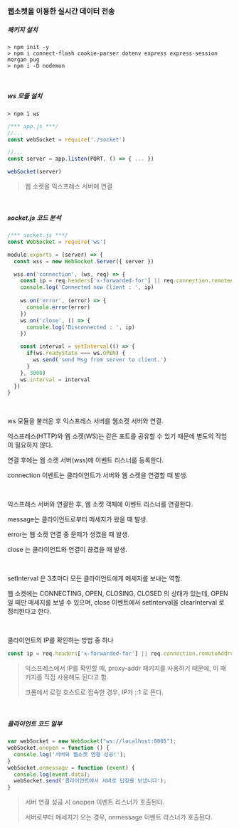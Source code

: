 ### 웹소켓을 이용한 실시간 데이터 전송 



##### 패키지 설치

```
> npm init -y
> npm i connect-flash cookie-parser dotenv express express-session morgan pug
> npm i -D nodemon
```

<br>

##### ws 모듈 설치

```
> npm i ws
```

```js
/*** app.js ***/
//...
const webSocket = require('./socket')

//...
const server = app.listen(PORT, () => { ... })

webSocket(server)
```

> 웹 소켓을 익스프레스 서버에 연결

<br>

##### socket.js 코드 분석

```js
/*** socket.js ***/
const WebSocket = require('ws')

module.exports = (server) => {
  const wss = new WebSocket.Server({ server })

  wss.on('connection', (ws, req) => {
    const ip = req.headers['x-forwarded-for'] || req.connection.remoteAddress
    console.log('Connected new Client : ', ip)
    
    ws.on('error', (error) => {
      console.error(error)
    })
    ws.on('close', () => {
      console.log('Disconnected : ', ip)
    })

    const interval = setInterval(() => {
      if(ws.readyState === ws.OPEN) {
        ws.send('send Msg from server to client.')
      }
    }, 3000)
    ws.interval = interval
  })
}
```

<br>

ws 모듈을 불러온 후 익스프레스 서버를 웹소켓 서버와 연결.

익스프레스(HTTP)와 웹 소켓(WS)는 같은 포트를 공유할 수 있기 때문에 별도의 작업이 필요하지 않다.

연결 후에는 웹 소켓 서버(wss)에 이벤트 리스너를 등록한다.

connection 이벤트는 클라이언트가 서버와 웹 소켓을 연결할 때 발생.

<br>

익스프레스 서버와 연결한 후, 웹 소켓 객체에 이벤트 리스너를 연결한다.

message는 클라이언트로부터 메세지가 왔을 때 발생.

error는 웹 소켓 연결 중 문제가 생겼을 때 발생.

close 는 클라이언트와 연결이 끊겼을 때 발생.

<br>

setInterval 은 3초마다 모든 클라이언트에게 메세지를 보내는 역할.

웹 소켓에는 CONNECTING, OPEN, CLOSING, CLOSED 의 상태가 있는데, OPEN 일 때만 메세지를 보낼 수 있으며, close 이벤트에서 setInterval을 clearInterval 로 정리한다고 한다. 

<br>

클라이언트의 IP를 확인하는 방법 중 하나

```js
const ip = req.headers['x-forwarded-for'] || req.connection.remoteAddress
```

> 익스프레스에서 IP를 확인할 때, proxy-addr 패키지를 사용하기 때문에, 이 패키지를 직접 사용해도 된다고 함.
>
> 크롬에서 로컬 호스트로 접속한 경우, IP가 ::1 로 뜬다.

<br>

##### 클라이언트 코드 일부

```js
var webSocket = new WebSocket("ws://localhost:8005");
webSocket.onopen = function () {
  console.log('서버와 웹소켓 연결 성공!');
}
webSocket.onmessage = function (event) {
  console.log(event.data);
  webSocket.send('클라이언트에서 서버로 답장을 보냅니다');
}
```

> 서버 연결 성공 시 onopen 이벤트 리스너가 호출된다.
>
> 서버로부터 메세지가 오는 경우, onmessage 이벤트 리스너가 호출된다.